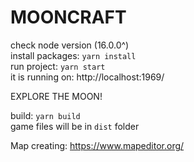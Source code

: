 # MOONCRAFT

check node version (16.0.0^)  
install packages: `yarn install`  
run project: `yarn start`  
it is running on: http://localhost:1969/  

EXPLORE THE MOON!

build: `yarn build`  
game files will be in `dist` folder  

Map creating:
https://www.mapeditor.org/